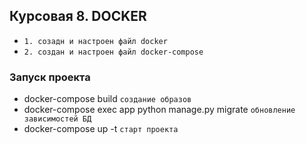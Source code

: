 ## Курсовая 8. DOCKER

- `1. созадн и настроен файл docker`
-  `2. создан и настроен файл docker-compose`
 ### Запуск проекта
- docker-compose build `создание образов `
- docker-compose exec app python manage.py migrate `обновление зависимостей БД`
- docker-compose up -t `старт проекта`

